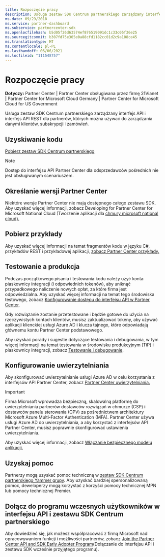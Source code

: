 ```yaml
---
title: Rozpoczęcie pracy
description: Usługa zestaw SDK Centrum partnerskiego zarządzany interfejs API i interfejs API REST dla partnerów, których można używać do zarządzania danymi klientów, subskrypcji i zamówień.
ms.date: 09/29/2018
ms.service: partner-dashboard
ms.subservice: partnercenter-sdk
ms.openlocfilehash: b5d05f26d63574ef876519091dc1c33c05f36e25
ms.sourcegitcommit: b307fd75e305e0a88cfd1182cc01d2c9a108ce45
ms.translationtype: MT
ms.contentlocale: pl-PL
ms.lasthandoff: 06/06/2021
ms.locfileid: "111548757"
---
```

# <a name="get-started"></a>Rozpoczęcie pracy

**Dotyczy:** Partner Center | Partner Center obsługiwana przez firmę 21Vianet | Partner Center for Microsoft Cloud Germany | Partner Center for Microsoft Cloud for US Government

Usługa zestaw SDK Centrum partnerskiego zarządzany interfejs API i interfejs API REST dla partnerów, których można używać do zarządzania danymi klientów, subskrypcji i zamówień.

## <a name="get-the-code"></a>Uzyskiwanie kodu

[Pobierz zestaw SDK Centrum partnerskiego](https://go.microsoft.com/fwlink/p/?LinkId=746681)

> [!NOTE]
> Dostęp do interfejsu API Partner Center dla odsprzedawców pośrednich nie jest obsługiwanym scenariuszem.

## <a name="determine-your-version-of-partner-center"></a>Określanie wersji Partner Center

Niektóre wersje Partner Center nie mają dostępnego całego zestawu SDK. Aby uzyskać więcej informacji, zobacz Developing for Partner Center for Microsoft National Cloud (Tworzenie aplikacji dla [chmury microsoft national cloud).](developing-for-partner-center-for-microsoft-national-cloud.md)

## <a name="get-the-samples"></a>Pobierz przykłady

Aby uzyskać więcej informacji na temat fragmentów kodu w języku C#, przykładów REST i przykładowej aplikacji, [zobacz Partner Center przykłady.](partner-center-samples.md)

## <a name="test-vs-production"></a>Testowanie a produkcja

Podczas początkowego pisania i testowania kodu należy użyć konta piaskownicy integracji (i odpowiednich tokenów), aby uniknąć przypadkowego naliczenie nowych opłat, za które firma jest odpowiedzialna. Aby uzyskać więcej informacji na temat tego środowiska testowego, zobacz [Konfigurowanie dostępu do interfejsu API w Partner Center](set-up-api-access-in-partner-center.md).

Gdy rozwiązanie zostanie przetestowane i będzie gotowe do użycia na rzeczywistych kontach klientów, musisz zaktualizować tokeny, aby używać aplikacji klienckiej usługi Azure AD i klucza tajnego, które odpowiadają głównemu kontu Partner Center podstawowego.

Aby uzyskać porady i sugestie dotyczące testowania i debugowania, w tym więcej informacji na temat testowania w środowisku produkcyjnym (TiP) i piaskownicy integracji, zobacz [Testowanie i debugowanie](test-and-debug.md).

## <a name="configure-your-authentication"></a>Konfigurowanie uwierzytelniania

Aby skonfigurować uwierzytelnianie usługi Azure AD w celu korzystania z interfejsów API Partner Center, zobacz [Partner Center uwierzytelniania.](partner-center-authentication.md)

> [!IMPORTANT]
> Firma Microsoft wprowadza bezpieczną, skalowalną platformę do uwierzytelniania partnerów dostawców rozwiązań w chmurze (CSP) i dostawców panelu sterowania (CPV) za pośrednictwem architektury Microsoft Azure Multi-Factor Authentication (MFA).
Partner Center używa usługi Azure AD do uwierzytelniania, a aby korzystać z interfejsów API Partner Center, musisz poprawnie skonfigurować ustawienia uwierzytelniania.
>
> Aby uzyskać więcej informacji, zobacz [Włączanie bezpiecznego modelu aplikacji.](enable-secure-app-model.md)

## <a name="get-help"></a>Uzyskaj pomoc

Partnerzy mogą uzyskać pomoc techniczną w [zestaw SDK Centrum partnerskiego Yammer grupy](https://go.microsoft.com/fwlink/p/?LinkID=717360). Aby uzyskać bardziej spersonalizowaną pomoc, deweloperzy mogą korzystać z korzyści pomocy technicznej MPN lub pomocy technicznej Premier.

## <a name="join-the-partner-center-api-and-sdk-early-adopter-program"></a>Dołącz do programu wczesnych użytkowników w interfejsu API i zestawu SDK Centrum partnerskiego

Aby dowiedzieć się, jak możesz współpracować z firmą Microsoft nad opracowywaniem funkcji i możliwości partnerów, zobacz [Join the Partner Center API and SDK Early Adopter Program](early-adopter-program.md)(Dołączanie do interfejsu API i zestawu SDK wcześnie przyjętego programu).
